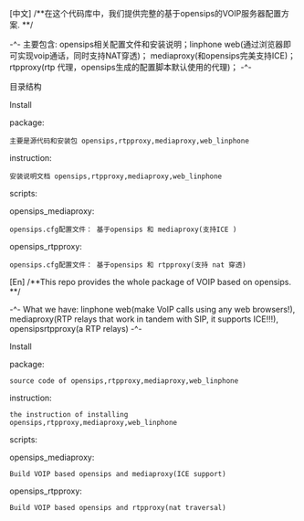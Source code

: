 [中文] /**在这个代码库中，我们提供完整的基于opensips的VOIP服务器配置方案. **/

-^- 主要包含: opensips相关配置文件和安装说明；linphone web(通过浏览器即可实现voip通话，同时支持NAT穿透)； mediaproxy(和opensips完美支持ICE)；rtpproxy(rtp 代理，opensips生成的配置脚本默认使用的代理)； -^-

目录结构

Install

package:

    主要是源代码和安装包 opensips,rtpproxy,mediaproxy,web_linphone

instruction:

    安装说明文档 opensips,rtpproxy,mediaproxy,web_linphone
scripts:

opensips_mediaproxy:

    opensips.cfg配置文件： 基于opensips 和 mediaproxy(支持ICE )

opensips_rtpproxy:

    opensips.cfg配置文件： 基于opensips 和 rtpproxy(支持 nat 穿透)
[En] /**This repo provides the whole package of VOIP based on opensips. **/

-^- What we have: linphone web(make VoIP calls using any web browsers!), mediaproxy(RTP relays that work in tandem with SIP, it supports ICE!!!), opensipsrtpproxy(a RTP relays) -^-

Install

package:

    source code of opensips,rtpproxy,mediaproxy,web_linphone

instruction:

    the instruction of installing opensips,rtpproxy,mediaproxy,web_linphone
scripts:

opensips_mediaproxy:

    Build VOIP based opensips and mediaproxy(ICE support)

opensips_rtpproxy:

    Build VOIP based opensips and rtpproxy(nat traversal)